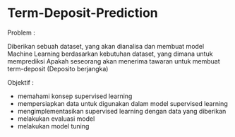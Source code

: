# Term-Deposit-Prediction

Problem : 

Diberikan sebuah dataset, yang akan dianalisa dan membuat model Machine Learning berdasarkan kebutuhan dataset, yang dimana untuk memprediksi Apakah seseorang akan menerima tawaran untuk membuat term-deposit (Deposito berjangka)

Objektif : 

+ memahami konsep supervised learning
+ mempersiapkan data untuk digunakan dalam model supervised learning
+ mengimplementasikan supervised learning dengan data yang diberikan
+ melakukan evaluasi model
+ melakukan model tuning
